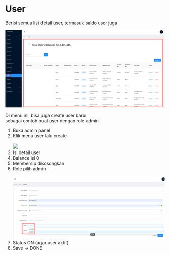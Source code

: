 # User

Berisi semua list detail user, termasuk saldo user juga

![](<../.gitbook/assets/image (18).png>)

Di menu ini, bisa juga create user baru\
sebagai contoh buat user dengan role admin&#x20;

1. Buka admin panel
2. Klik menu user lalu create\
   \
   ![](<../.gitbook/assets/Screenshot\_28 (1).png>)
3. Isi detail user
4. Balance isi 0
5. Membersip dikosongkan
6. Role pilih admin\
   \
   ![](<../.gitbook/assets/image (21).png>)
7. Status ON (agar user aktif)
8. Save -> DONE
